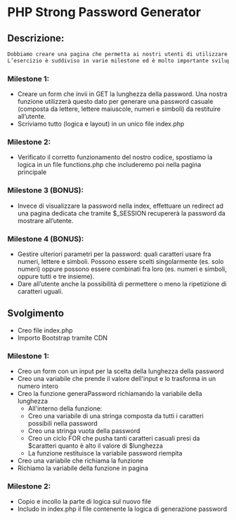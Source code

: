 # PHP Strong Password Generator

## Descrizione:

```txt
Dobbiamo creare una pagina che permetta ai nostri utenti di utilizzare il nostro generatore di password (abbastanza) sicure.
L’esercizio è suddiviso in varie milestone ed è molto importante svilupparle in modo ordinato.
```

### Milestone 1:

- Creare un form che invii in GET la lunghezza della password. Una nostra funzione utilizzerà questo dato per generare una password casuale (composta da lettere, lettere maiuscole, numeri e simboli) da restituire all’utente.
- Scriviamo tutto (logica e layout) in un unico file index.php

### Milestone 2:

- Verificato il corretto funzionamento del nostro codice, spostiamo la logica in un file functions.php che includeremo poi nella pagina principale

### Milestone 3 (BONUS):

- Invece di visualizzare la password nella index, effettuare un redirect ad una pagina dedicata che tramite $\_SESSION recupererà la password da mostrare all’utente.

### Milestone 4 (BONUS):

- Gestire ulteriori parametri per la password: quali caratteri usare fra numeri, lettere e simboli. Possono essere scelti singolarmente (es. solo numeri) oppure possono essere combinati fra loro (es. numeri e simboli, oppure tutti e tre insieme).
- Dare all’utente anche la possibilità di permettere o meno la ripetizione di caratteri uguali.

## Svolgimento

- Creo file index.php
- Importo Bootstrap tramite CDN

### Milestone 1:

- Creo un form con un input per la scelta della lunghezza della password
- Creo una variabile che prende il valore dell'input e lo trasforma in un numero intero
- Creo la funzione generaPassword richiamando la variabile della lunghezza
  - All'interno della funzione:
  - Creo una variabile di una stringa composta da tutti i caratteri possibili nella password
  - Creo una stringa vuota della password
  - Creo un ciclo FOR che pusha tanti caratteri casuali presi da $caratteri quanto è alto il valore di $lunghezza
  - La funzione restituisce la variabile password riempita
- Creo una variabile che richiama la funzione
- Richiamo la variabile della funzione in pagina

### Milestone 2:

- Copio e incollo la parte di logica sul nuovo file
- Includo in index.php il file contenente la logica di generazione password
